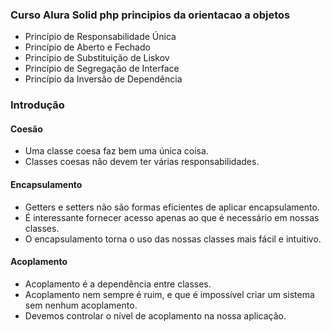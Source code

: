 ### Curso Alura Solid php principios da orientacao a objetos

- Princípio de Responsabilidade Única
- Princípio de Aberto e Fechado
- Princípio de Substituição de Liskov
- Princípio de Segregação de Interface
- Princípio da Inversão de Dependência


### Introdução

#### Coesão

- Uma classe coesa faz bem uma única coisa.
- Classes coesas não devem ter várias responsabilidades.
#### Encapsulamento

- Getters e setters não são formas eficientes de aplicar encapsulamento.
- É interessante fornecer acesso apenas ao que é necessário em nossas classes.
- O encapsulamento torna o uso das nossas classes mais fácil e intuitivo.

#### Acoplamento

- Acoplamento é a dependência entre classes.
- Acoplamento nem sempre é ruim, e que é impossível criar um sistema sem nenhum acoplamento.
- Devemos controlar o nível de acoplamento na nossa aplicação.
